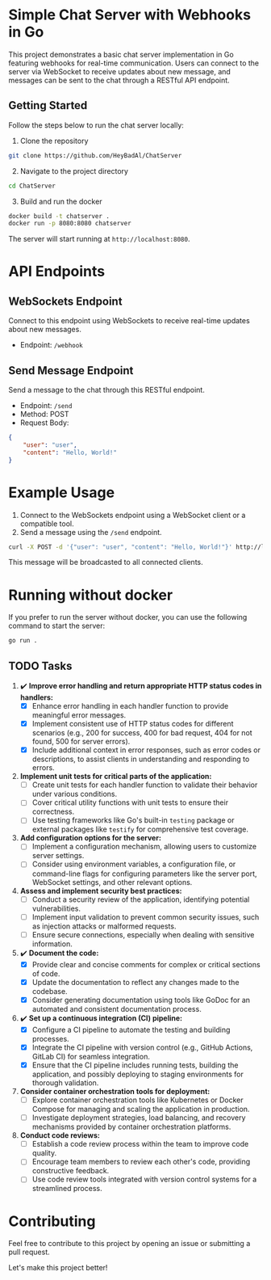 # Simple Chat Server with Webhooks in Go

This project demonstrates a basic chat server implementation in Go featuring webhooks for real-time communication. Users can connect to the server via WebSocket to receive updates about new message, and messages can be sent to the chat through a RESTful API endpoint. 

## Getting Started

Follow the steps below to run the chat server locally:

1. Clone the repository
```bash
git clone https://github.com/HeyBadAl/ChatServer
```

2. Navigate to the project directory
```bash
cd ChatServer
```

3. Build and run the docker 
```bash
docker build -t chatserver .
docker run -p 8080:8080 chatserver
```
The server will start running at `http://localhost:8080`.

# API Endpoints

## WebSockets Endpoint

Connect to this endpoint using WebSockets to receive real-time updates about new messages.

- Endpoint: `/webhook`

## Send Message Endpoint

Send a message to the chat through this RESTful endpoint.

- Endpoint: `/send`
- Method: POST 
- Request Body: 

```json
{
    "user": "user",
    "content": "Hello, World!"
}
```

# Example Usage 

1. Connect to the WebSockets endpoint using a WebSocket client or a compatible tool.
2. Send a message using the `/send` endpoint.

```bash
curl -X POST -d '{"user": "user", "content": "Hello, World!"}' http://localhost:8080/send
```
This message will be broadcasted to all connected clients.


# Running without docker 

If you prefer to run the server without docker, you can use the following command to start the server:
```bash
go run .
```

## TODO Tasks

1. ✔️  **Improve error handling and return appropriate HTTP status codes in handlers:**
   - [x] Enhance error handling in each handler function to provide meaningful error messages.
   - [x] Implement consistent use of HTTP status codes for different scenarios (e.g., 200 for success, 400 for bad request, 404 for not found, 500 for server errors).
   - [x] Include additional context in error responses, such as error codes or descriptions, to assist clients in understanding and responding to errors.

2. **Implement unit tests for critical parts of the application:**
   - [ ] Create unit tests for each handler function to validate their behavior under various conditions.
   - [ ] Cover critical utility functions with unit tests to ensure their correctness.
   - [ ] Use testing frameworks like Go's built-in `testing` package or external packages like `testify` for comprehensive test coverage.

3. **Add configuration options for the server:**
   - [ ] Implement a configuration mechanism, allowing users to customize server settings.
   - [ ] Consider using environment variables, a configuration file, or command-line flags for configuring parameters like the server port, WebSocket settings, and other relevant options.

4. **Assess and implement security best practices:**
   - [ ] Conduct a security review of the application, identifying potential vulnerabilities.
   - [ ] Implement input validation to prevent common security issues, such as injection attacks or malformed requests.
   - [ ] Ensure secure connections, especially when dealing with sensitive information.

5. ✔️ **Document the code:**
   - [x] Provide clear and concise comments for complex or critical sections of code.
   - [x] Update the documentation to reflect any changes made to the codebase.
   - [x] Consider generating documentation using tools like GoDoc for an automated and consistent documentation process.

6. ✔️  **Set up a continuous integration (CI) pipeline:**
   - [x] Configure a CI pipeline to automate the testing and building processes.
   - [x] Integrate the CI pipeline with version control (e.g., GitHub Actions, GitLab CI) for seamless integration.
   - [x] Ensure that the CI pipeline includes running tests, building the application, and possibly deploying to staging environments for thorough validation.

7. **Consider container orchestration tools for deployment:**
   - [ ] Explore container orchestration tools like Kubernetes or Docker Compose for managing and scaling the application in production.
   - [ ] Investigate deployment strategies, load balancing, and recovery mechanisms provided by container orchestration platforms.

8. **Conduct code reviews:**
   - [ ] Establish a code review process within the team to improve code quality.
   - [ ] Encourage team members to review each other's code, providing constructive feedback.
   - [ ] Use code review tools integrated with version control systems for a streamlined process.

# Contributing

Feel free to contribute to this project by opening an issue or submitting a pull request.

Let's make this project better!

